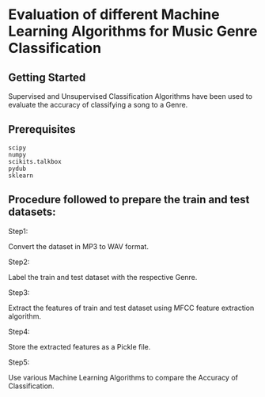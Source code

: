 # Evaluation of different Machine Learning Algorithms for Music Genre Classification

Getting Started
---------------

Supervised and Unsupervised Classification Algorithms have been used to evaluate the accuracy of classifying a song to a Genre.

Prerequisites
-------------
    scipy
    numpy
    scikits.talkbox
    pydub
    sklearn
  

Procedure followed to prepare the train and test datasets:
----------------------------------------------------------

Step1: 

Convert the dataset in MP3 to WAV format.

Step2: 

Label the train and test dataset with the respective Genre.

Step3: 

Extract the features of train and test dataset using MFCC feature extraction algorithm.

Step4: 

Store the extracted features as a Pickle file.

Step5: 

Use various Machine Learning Algorithms to compare the Accuracy of Classification.
